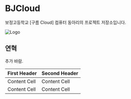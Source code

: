 # BJCloud
보정고등학교 [구름 Cloud] 컴퓨터 동아리의 프로젝트 저장소입니다.

![Logo](https://github.com/Manicarus/BJCloud/blob/master/Images/Cloud_Banner/Cloud_Banner.png)

## 연혁
추가 바람. 

First Header  | Second Header
------------- | -------------
Content Cell  | Content Cell
Content Cell  | Content Cell

